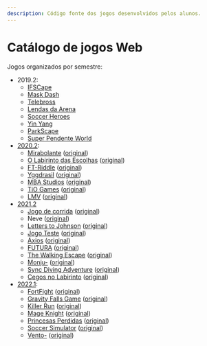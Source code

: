 ```yaml
---
description: Código fonte dos jogos desenvolvidos pelos alunos.
---
```


# Catálogo de jogos Web

Jogos organizados por semestre:

* 2019.2:
  * [IFSCape](https://github.com/ifscape/ifscape)
  * [Mask Dash](https://github.com/Joltaire/mask-dash/tree/mask-dash)
  * [Telebross](https://github.com/telebross/Game)
  * [Lendas da Arena](https://github.com/Balkirprpl/Lendas-da-Arena)
  * [Soccer Heroes](https://github.com/Matheuschn/Soccer-Heroes)
  * [Yin Yang](https://github.com/piyinyang/yinyang)
  * [ParkScape](https://github.com/luisricardopires/phaser3)
  * [Super Pendente World](https://github.com/superpendenteworld/pendente)
* [2020.2](https://github.com/boidacarapreta/arc20202#equipes):
  * [Mirabolante](https://github.com/boidacarapreta/arc20202-mirabolante-jogo-web) ([original](https://github.com/mirabolante/jogo-web))
  * [O Labirinto das Escolhas](https://github.com/boidacarapreta/arc20202-FBJ-TCD-O-LABIRINTO-DAS-ESCOLHAS) ([original](https://github.com/FBJ-TCD/O-LABIRINTO-DAS-ESCOLHAS))
  * [FT-Riddle](https://github.com/boidacarapreta/arc20202-FT-riddle-jogo-web) ([original](https://github.com/FT-riddle/jogo-web))
  * [Yggdrasil](https://github.com/boidacarapreta/arc20202-Nidhoogr-Yggdrasil) ([original](https://github.com/Nidhoogr/Yggdrasil))
  * [MBA Studios](https://github.com/boidacarapreta/arc20202-mba-studios-mba-studios) ([original](https://github.com/mba-studios/mba-studios))
  * [TiO Games](https://github.com/boidacarapreta/arc20202-TiO-Games-jogo\_web) ([original](https://github.com/TiO-Games/jogo\_web))
  * [LMV](https://github.com/boidacarapreta/arc20202-LMV-Jogos-Jogo) ([original](https://github.com/LMV-Jogos/Jogo))
* [2021.2](https://github.com/boidacarapreta/integrado20212#equipes)
  * [Jogo de corrida](https://github.com/boidacarapreta/integrado20212-anaefrancinox-jogo) ([original](https://github.com/anaefrancinox/jogo))
  * Neve ([original](https://github.com/ayrtonetalita/jogo\_neve))
  * [Letters to Johnson](https://github.com/boidacarapreta/integrado20212-beabagames-letters-to-johnson) ([original](https://github.com/beabagames/letters-to-johnson))
  * [Jogo Teste](https://github.com/boidacarapreta/integrado20212-ceciliopvieira-Jogo-) ([original](https://github.com/ceciliopvieira/Jogo-))
  * [Áxios](https://github.com/boidacarapreta/integrado20212-brutaerustica-jogo) ([original](https://github.com/brutaerustica/jogo))
  * [FUTURA](https://github.com/boidacarapreta/integrado20212-IFXinc-FUTURA) ([original](https://github.com/IFXinc/FUTURA))
  * [The Walking Escape](https://github.com/boidacarapreta/integrado20212-silvmarina-the-walking-escape) ([original](https://github.com/silvmarina/starter-template-basic-javascript))
  * [Monju-](https://github.com/boidacarapreta/integrado20212-ramolia-Monju-) ([original](https://github.com/ramolia/Monju-))
  * [Sync Diving Adventure](https://github.com/boidacarapreta/integrado20212-into-the-thick-of-it-Synk-Diving-Adventure) ([original](https://github.com/into-the-thick-of-it/Synk-Diving-Adventure))
  * [Cegos no Labirinto](https://github.com/boidacarapreta/integrado20212-niiquel-jogo) ([original](https://github.com/niiquel/jogo/))
* [2022.1](https://github.com/boidacarapreta/adcipt20221#equipes):
  * [FortFight](https://github.com/boidacarapreta/adcipt20221-whatsapp22-Jogo-principal) ([original](https://github.com/whatsapp22/Jogo-principal))
  * [Gravity Falls Game](https://github.com/boidacarapreta/adcipt20221-ifscgf-Gravity-Falls) ([original](https://github.com/ifscgf/Gravity-Falls))
  * [Killer Run](https://github.com/boidacarapreta/adcipt20221-C-K-R-S-Killer-Run) ([original](https://github.com/C-K-R-S/Killer-Run))
  * [Mage Knight](https://github.com/boidacarapreta/adcipt20221-El-Gato-Gordo-MageKnight) ([original](https://github.com/El-Gato-Gordo/MageKnight))
  * [Princesas Perdidas](https://github.com/boidacarapreta/adcipt20221-four-landia-Princesas-perdidas) ([original](https://github.com/four-landia/Princesas-perdidas))
  * [Soccer Simulator](https://github.com/boidacarapreta/adcipt20221-gabgilds-Soccer-Simulator) ([original](https://github.com/gabgilds/Soccer-Simulator))
  * [Vento-](https://github.com/boidacarapreta/adcipt20221-E-M-I-L-I-Vento-) ([original](https://github.com/E-M-I-L-I/Vento-))
